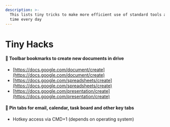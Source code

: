 ```yaml
---
description: >-
  This lists tiny tricks to make more efficient use of standard tools and save
  time every day
---
```


# Tiny Hacks

#### 👾 Toolbar bookmarks to create new documents in drive

* [https://docs.google.com/document/create](https://docs.google.com/document/create)
* [https://docs.google.com/spreadsheets/create](https://docs.google.com/spreadsheets/create)
* [https://docs.google.com/presentation/create](https://docs.google.com/presentation/create)

#### 👾 Pin tabs for email, calendar, task board and other key tabs

* Hotkey access via CMD+1 \(depends on operating system\)

